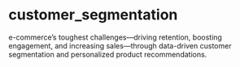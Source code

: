 # customer_segmentation
e-commerce’s toughest challenges—driving retention, boosting engagement, and increasing sales—through data-driven customer segmentation and personalized product recommendations.
